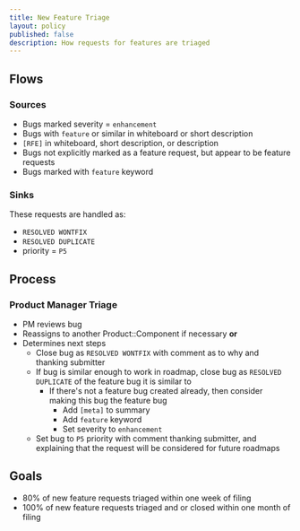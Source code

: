 ```yaml
---
title: New Feature Triage
layout: policy
published: false
description: How requests for features are triaged
---
```


## Flows

### Sources

* Bugs marked severity = `enhancement`
* Bugs with `feature` or similar in whiteboard or short description
* `[RFE]` in whiteboard, short description, or description
* Bugs not explicitly marked as a feature request, but appear to be feature requests
* Bugs marked with `feature` keyword

### Sinks

These requests are handled as:

* `RESOLVED WONTFIX`
* `RESOLVED DUPLICATE`
* priority = `P5`

## Process

### Product Manager Triage

* PM reviews bug
* Reassigns to another Product::Component if necessary **or**
* Determines next steps
  * Close bug as `RESOLVED WONTFIX` with comment as to why and thanking submitter
  * If bug is similar enough to work in roadmap, close bug as `RESOLVED DUPLICATE` of the feature bug it is similar to
    * If there's not a feature bug created already, then consider making this bug the feature bug
       * Add `[meta]` to summary
       * Add `feature` keyword
       * Set severity to `enhancement`
  * Set bug to `P5` priority with comment thanking submitter, and explaining that the request will be considered for future roadmaps

## Goals

* 80% of new feature requests triaged within one week of filing
* 100% of new feature requests triaged and or closed within one month of filing

